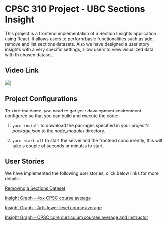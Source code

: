 # CPSC 310 Project - UBC Sections Insight

This project is a frontend implementation of a Section Insights application using React. It allows users to perform basic functionalities such as add, remove and list sections datasets. Also we have designed a user story insights with a very specific settings, allow users to view visualized data with th chosen dataset.

## Video Link

[![](https://markdown-videos-api.jorgenkh.no/youtube/6mPwTe0iQeU)](https://www.youtube.com/watch?v=6mPwTe0iQeU))

## Project Configurations

To start the demo, you need to get your development environment configured so that you can build and execute the code:

1. `yarn install` to download the packages specified in your project's *package.json* to the *node_modules* directory.

2. `yarn start:all` to start the server and the frontend concurrently, this will take s couple of seconds or minutes to start. 


## User Stories

We have implemented the following user stories, click below links for more details:

[Removing a Sections Dataset](https://github.students.cs.ubc.ca/CPSC310-2023W-T2/project_team052/issues/52)

[Insight Graph - 4xx CPSC course average](https://github.students.cs.ubc.ca/CPSC310-2023W-T2/project_team052/issues/56)

[Insight Graph - Arts lower level course average](https://github.students.cs.ubc.ca/CPSC310-2023W-T2/project_team052/issues/58)

[Insight Graph - CPSC core curriculum courses average and Instructor](https://github.students.cs.ubc.ca/CPSC310-2023W-T2/project_team052/issues/59)

